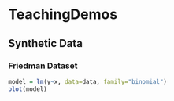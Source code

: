 # TeachingDemos
## Synthetic Data
### Friedman Dataset
```r
model = lm(y~x, data=data, family="binomial")
plot(model)
```
